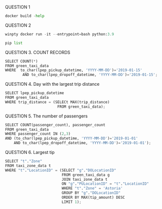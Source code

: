QUESTION 1
```python
docker build -help 
```

QUESTION 2

```python
winpty docker run -it --entrypoint=bash python:3.9 
```

```python
pip list 
```

QUESTION 3. COUNT RECORDS
```python
SELECT COUNT(*)
FROM green_taxi_data
WHERE  to_char(lpep_pickup_datetime, 'YYYY-MM-DD')='2019-01-15' 
        AND to_char(lpep_dropoff_datetime, 'YYYY-MM-DD')='2019-01-15';
```

QUESTION 4. Day with the largest trip distance

```python
SELECT lpep_pickup_datetime
FROM green_taxi_data
WHERE trip_distance = (SELECt MAX(trip_distance) 
                        FROM green_taxi_data); 
```


QUESTION 5. The number of passengers

```python
SELECT COUNT(passenger_count), passenger_count
FROM green_taxi_data
WHERE passenger_count IN (2,3) 
AND (to_char(lpep_pickup_datetime, 'YYYY-MM-DD')='2019-01-01' 
    AND to_char(lpep_dropoff_datetime, 'YYYY-MM-DD')='2019-01-01'); 

```

QUESTION 6. Largest tip


```python
SELECT "t"."Zone"
FROM taxi_zone_data t
WHERE "t"."LocationID" = (SELECT "g"."DOLocationID"
						  FROM green_taxi_data g
						  JOIN taxi_zone_data t
						  ON "g"."PULocationID" = "t"."LocationID"
						  WHERE "t"."Zone" = 'Astoria'
						  GROUP BY "g"."DOLocationID"
						  ORDER BY MAX(tip_amount) DESC
						  LIMIT 1);
```
